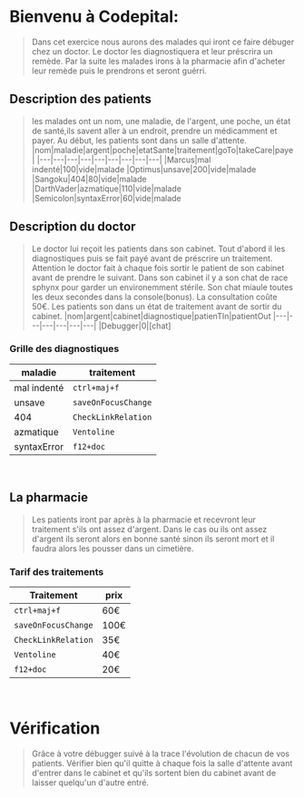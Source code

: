 # Bienvenu à Codepital:
>Dans cet exercice nous aurons des malades qui iront ce faire débuger chez un doctor. 
>Le doctor les diagnostiquera et leur préscrira un remède. 
>Par la suite les malades irons à la pharmacie afin d'acheter leur remède puis le prendrons et seront guérri.
​
## Description des patients
>les malades ont un nom, une maladie, de l'argent, une poche, un état de santé,ils savent aller à un endroit, prendre un médicamment et payer. Au début, les patients sont dans un salle d'attente. 
​
|nom|maladie|argent|poche|etatSante|traitement|goTo|takeCare|paye|
|---|---|---|---|---|---|---|---|---|
|Marcus|mal indenté|100|vide|malade
|Optimus|unsave|200|vide|malade
|Sangoku|404|80|vide|malade
|DarthVader|azmatique|110|vide|malade
|Semicolon|syntaxError|60|vide|malade
​
## Description du doctor
>Le doctor lui reçoit les patients dans son cabinet. 
>Tout d'abord il les diagnostiques puis se fait payé avant de préscrire un traitement. Attention le doctor fait à chaque fois sortir le patient de son cabinet avant de prendre le suivant. Dans son cabinet il y a son chat de race sphynx pour garder un environemment stérile. Son chat miaule toutes les deux secondes dans la console(bonus). 
>La consultation coûte 50€. 
>Les patients son dans un état de traitement avant de sortir du cabinet.
​
|nom|argent|cabinet|diagnostique|patienTIn|patientOut
|---|---|---|---|---|---|
|Debugger|0|[chat]
​
### Grille des diagnostiques
|maladie|traitement|
|---|---|
|mal indenté|`ctrl+maj+f`|
|unsave|`saveOnFocusChange`|
|404|`CheckLinkRelation`|
|azmatique|`Ventoline`|
|syntaxError|`f12+doc`|
​
## La pharmacie
>Les patients iront par après à la pharmacie et recevront leur traitement s'ils ont assez d'argent. Dans le cas ou ils ont assez d'argent ils seront alors en bonne santé sinon ils seront mort et il faudra alors les pousser dans un cimetière.
​
### Tarif des traitements
|Traitement|prix|
|---|---|
|`ctrl+maj+f`|60€
|`saveOnFocusChange`|100€
|`CheckLinkRelation`|35€
|`Ventoline`|40€
|`f12+doc`|20€
​
# Vérification
>Grâce à votre débugger suivé à la trace l'évolution de chacun de vos patients. Vérifier bien qu'il quitte à chaque fois la salle d'attente avant d'entrer dans le cabinet et qu'ils sortent bien du cabinet avant de laisser quelqu'un d'autre entré.